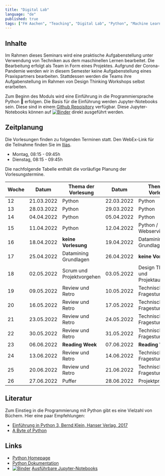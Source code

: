 ```yaml
---
title: "Digital Lab"
language: "de"
published: true
tags: ["FH Aachen", "Teaching", "Digital Lab", "Python", "Machine Learning"]
---
```


## Inhalte

Im Rahmen dieses Seminars wird eine praktische Aufgabenstellung unter Verwendung von Techniken aus dem maschinellen Lernen
bearbeitet. Die Bearbeitung erfolgt als Team in Form eines Projektes. Aufgrund der Corona-Pandemie werden wir in diesem Semester keine
Aufgabenstellung eines Praxispartners bearbeiten. Stattdessen werden die Teams ihre Aufgabenstellung im Rahmen
von Design Thinking Workshops selbst erarbeiten.

Zum Beginn des Moduls wird eine Einführung in die Programmiersprache Python 🐍 erfolgen.
Die Basis für die Einführung werden Jupyter-Notebooks sein. Diese sind in einem
[Github Repoisitory](https://github.com/ceedee666/python_intro_lecture) verfügbar.
Diese Jupyter-Notebooks können auf [![Binder](https://mybinder.org/badge_logo.svg)](https://mybinder.org/v2/gh/ceedee666/python_intro_lecture/v1.6)
direkt ausgeführt werden.

## Zeitplanung

Die Vorlesungen finden zu folgenden Terminen statt.
Den WebEx-Link für die Teilnahme finden Sie im [Ilias](https://www.ili.fh-aachen.de/goto_elearning_crs_915760.html).

- Montag, 08:15 - 09:45h
- Dienstag, 08:15 - 09:45h

Die nachfolgende Tabelle enthält die vorläufige Planung der Vorlesungstermine.

| Woche | Datum      | Thema der Vorlesung       | Datum      | Thema der Vorlesung                |
| ----- | ---------- | ------------------------- | ---------- | ---------------------------------- |
| 12    | 21.03.2022 | Python                    | 22.03.2022 | Python                             |
| 13    | 28.03.2022 | Python                    | 29.03.2022 | Python                             |
| 14    | 04.04.2022 | Python                    | 05.04.2022 | Python                             |
| 15    | 11.04.2022 | Python                    | 12.04.2022 | Python / Webservice REST           |
| 16    | 18.04.2022 | **keine Vorlesung**       | 19.04.2022 | Datamining Grundlagen              |
| 17    | 25.04.2022 | Datamining Grundlagen     | 26.04.2022 | **keine Vorlesung**                |
| 18    | 02.05.2022 | Scrum und Projektvorgehen | 03.05.2022 | Design Thinking und Projektauswahl |
| 19    | 09.05.2022 | Review und Retro          | 10.05.2022 | Technische Fragestunde             |
| 20    | 16.05.2022 | Review und Retro          | 17.05.2022 | Technische Fragestunde             |
| 21    | 23.05.2022 | Review und Retro          | 24.05.2022 | Technische Fragestunde             |
| 22    | 30.05.2022 | Review und Retro          | 31.05.2022 | Technische Fragestunde             |
| 23    | 06.06.2022 | **Reading Week**          | 07.06.2022 | **Reading Week**                   |
| 24    | 13.06.2022 | Review und Retro          | 14.06.2022 | Technische Fragestunde             |
| 25    | 20.06.2022 | Review und Retro          | 21.06.2022 | Technische Fragestunde             |
| 26    | 27.06.2022 | Puffer                    | 28.06.2022 | Projektpräsentation                |

## Literatur

Zum Einstieg in die Programmierung mit Python gibt es eine Vielzahl von Büchern. Hier
eine paar Empfehlungen:

- [Einführung in Python 3, Bernd Klein, Hanser Verlag, 2017](https://fachbuch.hanser-ebooks.de/ebook/bid-2385621-einfuehrung-in-python-3-fuer-ein-und-umsteiger.html)
- [A Byte of Python](https://python.swaroopch.com/)

## Links

- [Python Homepage](https://www.python.org/)
- [Python Dokumentation](https://docs.python.org/3/)
- [![Binder](https://mybinder.org/badge_logo.svg)](https://mybinder.org/v2/gh/ceedee666/python_intro_lecture/v1.6) [Ausführbare Jupyter-Notebooks](https://mybinder.org/v2/gh/ceedee666/python_intro_lecture/v1.6)
